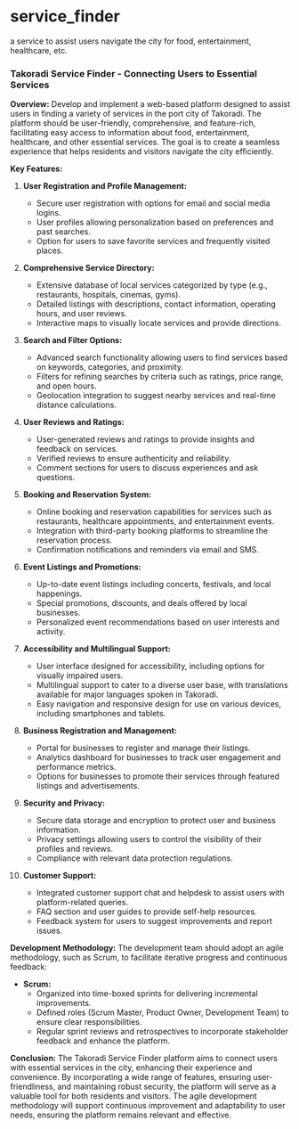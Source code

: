# service_finder
a service to assist users navigate the city for food, entertainment, healthcare, etc. 

### Takoradi Service Finder - Connecting Users to Essential Services

**Overview:**
Develop and implement a web-based platform designed to assist users in finding a variety of services in the port city of Takoradi. The platform should be user-friendly, comprehensive, and feature-rich, facilitating easy access to information about food, entertainment, healthcare, and other essential services. The goal is to create a seamless experience that helps residents and visitors navigate the city efficiently.

**Key Features:**

1. **User Registration and Profile Management:**
   - Secure user registration with options for email and social media logins.
   - User profiles allowing personalization based on preferences and past searches.
   - Option for users to save favorite services and frequently visited places.

2. **Comprehensive Service Directory:**
   - Extensive database of local services categorized by type (e.g., restaurants, hospitals, cinemas, gyms).
   - Detailed listings with descriptions, contact information, operating hours, and user reviews.
   - Interactive maps to visually locate services and provide directions.

3. **Search and Filter Options:**
   - Advanced search functionality allowing users to find services based on keywords, categories, and proximity.
   - Filters for refining searches by criteria such as ratings, price range, and open hours.
   - Geolocation integration to suggest nearby services and real-time distance calculations.

4. **User Reviews and Ratings:**
   - User-generated reviews and ratings to provide insights and feedback on services.
   - Verified reviews to ensure authenticity and reliability.
   - Comment sections for users to discuss experiences and ask questions.

5. **Booking and Reservation System:**
   - Online booking and reservation capabilities for services such as restaurants, healthcare appointments, and entertainment events.
   - Integration with third-party booking platforms to streamline the reservation process.
   - Confirmation notifications and reminders via email and SMS.

6. **Event Listings and Promotions:**
   - Up-to-date event listings including concerts, festivals, and local happenings.
   - Special promotions, discounts, and deals offered by local businesses.
   - Personalized event recommendations based on user interests and activity.

7. **Accessibility and Multilingual Support:**
   - User interface designed for accessibility, including options for visually impaired users.
   - Multilingual support to cater to a diverse user base, with translations available for major languages spoken in Takoradi.
   - Easy navigation and responsive design for use on various devices, including smartphones and tablets.

8. **Business Registration and Management:**
   - Portal for businesses to register and manage their listings.
   - Analytics dashboard for businesses to track user engagement and performance metrics.
   - Options for businesses to promote their services through featured listings and advertisements.

9. **Security and Privacy:**
   - Secure data storage and encryption to protect user and business information.
   - Privacy settings allowing users to control the visibility of their profiles and reviews.
   - Compliance with relevant data protection regulations.

10. **Customer Support:**
    - Integrated customer support chat and helpdesk to assist users with platform-related queries.
    - FAQ section and user guides to provide self-help resources.
    - Feedback system for users to suggest improvements and report issues.

**Development Methodology:**
The development team should adopt an agile methodology, such as Scrum, to facilitate iterative progress and continuous feedback:

- **Scrum:**
  - Organized into time-boxed sprints for delivering incremental improvements.
  - Defined roles (Scrum Master, Product Owner, Development Team) to ensure clear responsibilities.
  - Regular sprint reviews and retrospectives to incorporate stakeholder feedback and enhance the platform.

**Conclusion:**
The Takoradi Service Finder platform aims to connect users with essential services in the city, enhancing their experience and convenience. By incorporating a wide range of features, ensuring user-friendliness, and maintaining robust security, the platform will serve as a valuable tool for both residents and visitors. The agile development methodology will support continuous improvement and adaptability to user needs, ensuring the platform remains relevant and effective.
